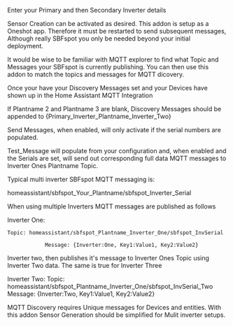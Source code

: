 Enter your Primary and then Secondary Inverter details

Sensor Creation can be activated as desired.
This addon is setup as a Oneshot app.
Therefore it must be restarted to send subsequent messages, Although really SBFspot you only be needed beyond your initial deployment.

It would be wise to be familiar with MQTT explorer to find what Topic and Messages your SBFspot is currently publishing.
You can then use this addon to match the topics and messages for MQTT dicovery.

Once your have your Discovery Messages set and your Devices have shown up in the Home Assistant MQTT Integration

If Plantname 2 and Plantname 3 are blank, Discovery Messages should be appended to {Primary_Inverter_Plantname_Inverter_Two}

Send Messages, when enabled, will only activate if the serial numbers are populated.

Test_Message will populate from your configuration and, when enabled and the Serials are set, will send out corresponding full data MQTT messages to Inverter Ones Plantname Topic.

Typical multi inverter SBFspot MQTT messaging is:

homeassistant/sbfspot_Your_Plantname/sbfspot_Inverter_Serial

When using multiple Inverters MQTT messages are published as follows

Inverter One:
```
Topic: homeassistant/sbfspot_Plantname_Inverter_One/sbfspot_InvSerial

            Message: {Inverter:One, Key1:Value1, Key2:Value2}
```
Inverter two, then publishes it's message to Inverter Ones Topic using Inverter Two data. The same is true for Inverter Three

Inverter Two:
Topic: homeassistant/sbfspot_Plantname_Inverter_One/sbfspot_InvSerial_Two
Message: {Inverter:Two, Key1:Value1, Key2:Value2}

MQTT Discovery requires Unique messages for Devices and entities.
With this addon Sensor Generation should be simplified for Mulit inverter setups.
